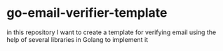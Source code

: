 # go-email-verifier-template
in this repository I want to create a template for verifying email using the help of several libraries in Golang to implement it
